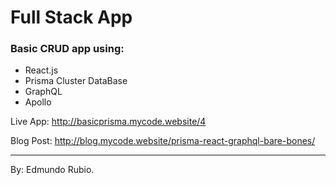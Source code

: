 # Full Stack App

### Basic CRUD app using:
- React.js
- Prisma Cluster DataBase
- GraphQL 
- Apollo


Live App: http://basicprisma.mycode.website/4

Blog Post: http://blog.mycode.website/prisma-react-graphql-bare-bones/


--------------------------------------------
By: Edmundo Rubio.